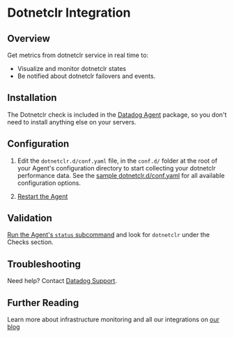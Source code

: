 # Dotnetclr Integration

## Overview

Get metrics from dotnetclr service in real time to:

* Visualize and monitor dotnetclr states
* Be notified about dotnetclr failovers and events.

## Installation

The Dotnetclr check is included in the [Datadog Agent][1] package, so you don't need to install anything else on your servers.

## Configuration

1. Edit the `dotnetclr.d/conf.yaml` file, in the `conf.d/` folder at the root of your Agent's configuration directory to start collecting your dotnetclr performance data.
    See the [sample dotnetclr.d/conf.yaml][2] for all available configuration options.

2. [Restart the Agent][5]

## Validation

[Run the Agent's `status` subcommand][2] and look for `dotnetclr` under the Checks section.

## Troubleshooting
Need help? Contact [Datadog Support][3].

## Further Reading
Learn more about infrastructure monitoring and all our integrations on [our blog][4]


[1]: https://app.datadoghq.com/account/settings#agent
[2]: https://docs.datadoghq.com/agent/faq/agent-commands/#agent-status-and-information
[3]: https://docs.datadoghq.com/help/
[4]: https://www.datadoghq.com/blog/
[5]: https://docs.datadoghq.com/agent/faq/agent-commands/#start-stop-restart-the-agent
